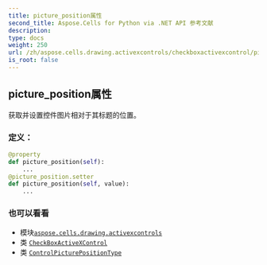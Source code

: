 ```yaml
---
title: picture_position属性
second_title: Aspose.Cells for Python via .NET API 参考文献
description:
type: docs
weight: 250
url: /zh/aspose.cells.drawing.activexcontrols/checkboxactivexcontrol/picture_position/
is_root: false
---
```

## picture_position属性

获取并设置控件图片相对于其标题的位置。
### 定义：
```python
@property
def picture_position(self):
    ...
@picture_position.setter
def picture_position(self, value):
    ...
```

### 也可以看看
* 模块[`aspose.cells.drawing.activexcontrols`](../../)
* 类 [`CheckBoxActiveXControl`](/cells/python-net/zh/aspose.cells.drawing.activexcontrols/checkboxactivexcontrol)
* 类 [`ControlPicturePositionType`](/cells/python-net/zh/aspose.cells.drawing.activexcontrols/controlpicturepositiontype)

